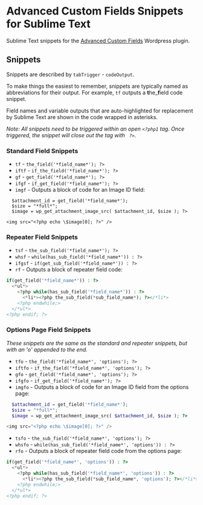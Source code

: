 Advanced Custom Fields Snippets for Sublime Text
================================================

Sublime Text snippets for the [Advanced Custom Fields](http://www.advancedcustomfields.com/) Wordpress plugin.

## Snippets 

Snippets are described by `tabTrigger` - `codeOutput`. 

To make things the easiest to remember, snippets are typically named as abbreviations for their output. For example, `tf` outputs a **t**he_**f**ield code snippet.

Field names and variable outputs that are auto-highlighted for replacement by Sublime Text are shown in the code wrapped in asterisks.

*Note: All snippets need to be triggered within an open `<?php1` tag. Once triggered, the snippet will close out the tag with ` ?>`.*

### Standard Field Snippets
- `tf` - `the_field('*field_name*'); ?>`
- `iftf` - `if_the_field('*field_name*'); ?>`
- `gf` - `get_field('*field_name*'); ?>`
- `ifgf` - `if_get_field('*field_name*'); ?>`
- `imgf` - Outputs a block of code for an Image ID field:

```
  $attachment_id = get_field('*field_name*');
  $size = "*full*";
  $image = wp_get_attachment_image_src( $attachment_id, $size ); ?>

<img src="<?php echo \$image[0]; ?>" />
```

### Repeater Field Snippets
- `tsf` - `the_sub_field('*field_name*'); ?>`
- `whsf` - `while(has_sub_field('*field_name*')) : ?>`
- `ifgsf` - `if(get_sub_field('*field_name*')) : ?>`
- `rf` - Outputs a block of repeater field code:

```php
if(get_field('*field_name*')) : ?>
  <*ul*>
    <?php while(has_sub_field('*field_name*')) : ?>
      <*li*><?php the_sub_field(*sub_field_name*); ?></*li*>
    <?php endwhile;>
  </*ul*>
<?php endif; ?>
```

### Options Page Field Snippets
*These snippets are the same as the standard and repeater snippets, but with an 'o' appended to the end.*
- `tfo` - `the_field('*field_name*', 'options'); ?>`
- `iftfo` - `if_the_field('*field_name*', 'options'); ?>`
- `gfo` - `get_field('*field_name*', 'options'); ?>`
- `ifgfo` - `if_get_field('*field_name*'); ?>`
- `imgfo` - Outputs a block of code for an Image ID field from the options page:

```php
  $attachment_id = get_field('*field_name*');
  $size = "*full*";
  $image = wp_get_attachment_image_src( $attachment_id, $size ); ?>

<img src="<?php echo \$image[0]; ?>" />
```
-  `tsfo` - `the_sub_field('*field_name*', 'options'); ?>`
-  `whsfo` - `while(has_sub_field('*field_name*', 'options')) : ?>`
- `rfo` - Outputs a block of repeater field code from the options page:

```php
if(get_field('*field_name*', 'options')) : ?>
  <*ul*>
    <?php while(has_sub_field('*field_name*', 'options')) : ?>
      <*li*><?php the_sub_field(*sub_field_name*, 'options'); ?></*li*>
    <?php endwhile;>
  </*ul*>
<?php endif; ?>
```